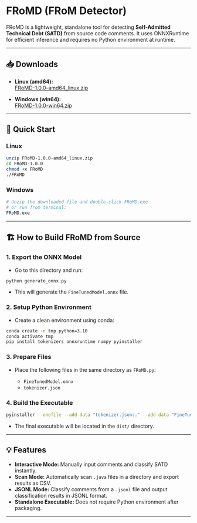# FRoMD (FRoM Detector)

FRoMD is a lightweight, standalone tool for detecting **Self-Admitted Technical Debt (SATD)** from source code comments. It uses ONNXRuntime for efficient inference and requires no Python environment at runtime.

---

## 📥 Downloads

- **Linux (amd64):**  
  [FRoMD-1.0.0-amd64_linux.zip](https://github.com/HduDBSI/FRoM/releases/download/V1.0.0/FRoMD-1.0.0-amd64_linux.zip)

- **Windows (win64):**  
  [FRoMD-1.0.0-win64.zip](https://github.com/HduDBSI/FRoM/releases/download/V1.0.0/FRoMD-1.0.0-win64.zip)

---

## 🚀 Quick Start

### Linux

```bash
unzip FRoMD-1.0.0-amd64_linux.zip
cd FRoMD-1.0.0
chmod +x FRoMD
./FRoMD
````

### Windows

```bash
# Unzip the downloaded file and double-click FRoMD.exe
# or run from terminal:
FRoMD.exe
```

---

## 🏗️ How to Build FRoMD from Source

### 1. Export the ONNX Model

* Go to this directory and run:

```bash
python generate_onnx.py
```

* This will generate the `FineTunedModel.onnx` file.

### 2. Setup Python Environment

* Create a clean environment using conda:

```bash
conda create -n tmp python=3.10
conda activate tmp
pip install tokenizers onnxruntime numpy pyinstaller
```

### 3. Prepare Files

* Place the following files in the same directory as `FRoMD.py`:

  * `FineTunedModel.onnx`
  * `tokenizer.json`

### 4. Build the Executable

```bash
pyinstaller --onefile --add-data "tokenizer.json:." --add-data "FineTunedModel.onnx:." FRoMD.py
```

* The final executable will be located in the `dist/` directory.

---

## 💡 Features

* **Interactive Mode:** Manually input comments and classify SATD instantly.
* **Scan Mode:** Automatically scan `.java` files in a directory and export results as CSV.
* **JSONL Mode:** Classify comments from a `.jsonl` file and output classification results in JSONL format.
* **Standalone Executable:** Does not require Python environment after packaging.

---

